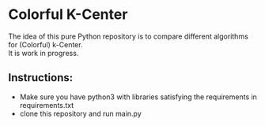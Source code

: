 # Colorful K-Center

The idea of this pure Python repository is to compare different algorithms for (Colorful) k-Center.  
It is work in progress.

## Instructions:  
- Make sure you have python3 with libraries satisfying the requirements in requirements.txt  
- clone this repository and run main.py  
